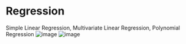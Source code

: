 # Regression
Simple Linear Regression, Multivariate Linear Regression, Polynomial Regression
![image](https://user-images.githubusercontent.com/50944025/196933363-704a0f99-a38b-482e-9d4b-bf188ddb42b1.png)
![image](https://user-images.githubusercontent.com/50944025/196933445-f4cfe5eb-5592-4967-9faf-7f7665c264ab.png)

